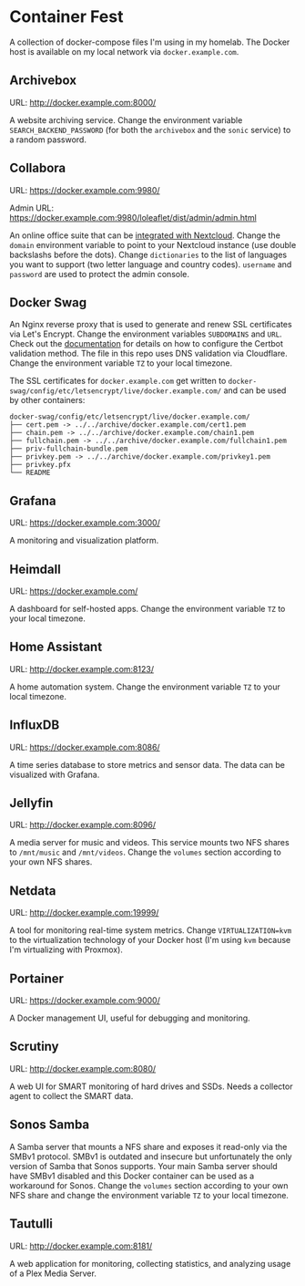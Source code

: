 # Container Fest

A collection of docker-compose files I'm using in my homelab. The Docker host is available on my local network via `docker.example.com`.

## Archivebox

URL: <http://docker.example.com:8000/>

A website archiving service. Change the environment variable `SEARCH_BACKEND_PASSWORD` (for both the `archivebox` and the `sonic` service) to a random password.

## Collabora

URL: <https://docker.example.com:9980/>

Admin URL: <https://docker.example.com:9980/loleaflet/dist/admin/admin.html>

An online office suite that can be [integrated with Nextcloud](https://nextcloud.com/collaboraonline/). Change the `domain` environment variable to point to your Nextcloud instance (use double backslashs before the dots). Change `dictionaries` to the list of languages you want to support (two letter language and country codes). `username` and `password` are used to protect the admin console.

## Docker Swag

An Nginx reverse proxy that is used to generate and renew SSL certificates via Let's Encrypt. Change the environment variables `SUBDOMAINS` and `URL`. Check out the [documentation](https://github.com/linuxserver/docker-swag) for details on how to configure the Certbot validation method. The file in this repo uses DNS validation via Cloudflare. Change the environment variable `TZ` to your local timezone.

The SSL certificates for `docker.example.com` get written to `docker-swag/config/etc/letsencrypt/live/docker.example.com/` and can be used by other containers:

```
docker-swag/config/etc/letsencrypt/live/docker.example.com/
├── cert.pem -> ../../archive/docker.example.com/cert1.pem
├── chain.pem -> ../../archive/docker.example.com/chain1.pem
├── fullchain.pem -> ../../archive/docker.example.com/fullchain1.pem
├── priv-fullchain-bundle.pem
├── privkey.pem -> ../../archive/docker.example.com/privkey1.pem
├── privkey.pfx
└── README
```

## Grafana

URL: <https://docker.example.com:3000/>

A monitoring and visualization platform.

## Heimdall

URL: <https://docker.example.com/>

A dashboard for self-hosted apps. Change the environment variable `TZ` to your local timezone.

## Home Assistant

URL: <http://docker.example.com:8123/>

A home automation system. Change the environment variable `TZ` to your local timezone.

## InfluxDB

URL: <https://docker.example.com:8086/>

A time series database to store metrics and sensor data. The data can be visualized with Grafana.

## Jellyfin

URL: <http://docker.example.com:8096/>

A media server for music and videos. This service mounts two NFS shares to `/mnt/music` and `/mnt/videos`. Change the `volumes` section according to your own NFS shares.

## Netdata

URL: <http://docker.example.com:19999/>

A tool for monitoring real-time system metrics. Change `VIRTUALIZATION=kvm` to the virtualization technology of your Docker host (I'm using `kvm` because I'm virtualizing with Proxmox).

## Portainer

URL: <https://docker.example.com:9000/>

A Docker management UI, useful for debugging and monitoring.

## Scrutiny

URL: <http://docker.example.com:8080/>

A web UI for SMART monitoring of hard drives and SSDs. Needs a collector agent to collect the SMART data.

## Sonos Samba

A Samba server that mounts a NFS share and exposes it read-only via the SMBv1 protocol. SMBv1 is outdated and insecure but unfortunately the only version of Samba that Sonos supports. Your main Samba server should have SMBv1 disabled and this Docker container can be used as a workaround for Sonos. Change the `volumes` section according to your own NFS share and change the environment variable `TZ` to your local timezone.

## Tautulli

URL: <http://docker.example.com:8181/>

A web application for monitoring, collecting statistics, and analyzing usage of a Plex Media Server.
